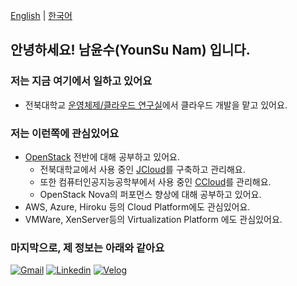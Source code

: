 [English](https://github.com/namyounsu) | [한국어](https://github.com/namyounsu/namyounsu/blob/master/README_ko.md)

## 안녕하세요! 남윤수(YounSu Nam) 입니다.

### 저는 지금 여기에서 일하고 있어요

- 전북대학교 [운영체제/클라우드 연구실](https://oslab.jbnu.ac.kr/)에서 클라우드 개발을 맡고 있어요.

### 저는 이런쪽에 관심있어요

- [OpenStack](https://www.openstack.org/) 전반에 대해 공부하고 있어요.
  - 전북대학교에서 사용 중인 [JCloud](http://jcloud.jbnu.ac.kr)를 구축하고 관리해요.
  - 또한 컴퓨터인공지능공학부에서 사용 중인 [CCloud](https://ccloud.jbnu.ac.kr)를 관리해요.
  - OpenStack Nova의 퍼포먼스 향상에 대해 공부하고 있어요.
- AWS, Azure, Hiroku 등의 Cloud Platform에도 관심있어요.
- VMWare, XenServer등의 Virtualization Platform 에도 관심있어요.

### 마지막으로, 제 정보는 아래와 같아요

[![Gmail](https://img.shields.io/badge/Gmail-D14836?style=for-the-badge&logo=gmail&logoColor=white&link=mailto:nys6635@gmail.com)](mailto:nys6635@gmail.com)
[![Linkedin](https://img.shields.io/badge/LinkedIn-0077B5?style=for-the-badge&logo=linkedin&logoColor=white)](https://linkedin.com/in/younsu-nam)
[![Velog](https://img.shields.io/badge/Velog-20C997?style=for-the-badge&logo=velog&logoColor=white&link=https://velog.io/@namyounsu)](https://velog.io/@namyounsu)
